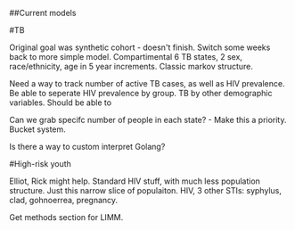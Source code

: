 ##Current models

#TB

Original goal was synthetic cohort - doesn't finish. Switch some weeks back to more simple model. Compartimental 6 TB states, 2 sex, race/ethnicity, age in 5 year increments. Classic markov structure. 

Need a way to track number of active TB cases, as well as HIV prevalence. Be able to seperate HIV prevalence by group. TB by other demographic variables. Should be able to 

Can we grab specifc number of people in each state? - Make this a priority. Bucket system.

Is there a way to custom interpret Golang?

#High-risk youth

Elliot, Rick might help. Standard HIV stuff, with much less population structure. Just this narrow slice of populaiton. HIV, 3 other STIs: syphylus, clad, gohnoerrea, pregnancy. 

Get methods section for LIMM.